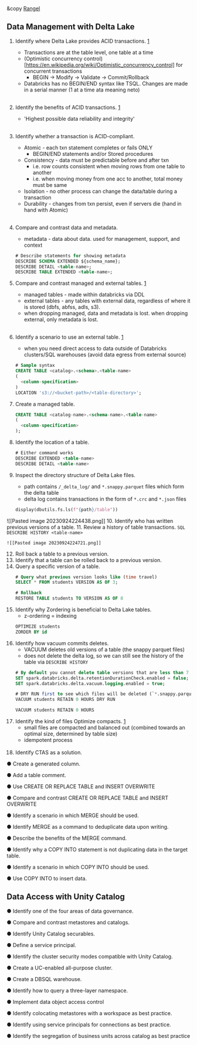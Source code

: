 &copy [Rangel](https://github.com/jtrangel)
## Data Management with Delta Lake

1. Identify where Delta Lake provides ACID transactions. [1](https://docs.databricks.com/en/lakehouse/acid.html)
	- Transactions are at the table level, one table at a time
	- (Optimistic concurrency control)[https://en.wikipedia.org/wiki/Optimistic_concurrency_control] for concurrent transactions
		- BEGIN -> Modify -> Validate -> Commit/Rollback
	- Databricks has no BEGIN/END syntax like TSQL. Changes are made in a serial manner (1 at a time ata meaning neto)
	<br />
2. Identify the benefits of ACID transactions. [1](https://www.databricks.com/glossary/acid-transactions#:~:text=Why%20are%20ACID%20transactions%20a,operation%20that%20only%20partially%20completes.)
	- 'Highest possible data reliability and integrity'
	<br />
3. Identify whether a transaction is ACID-compliant.
	- Atomic - each txn statement completes or fails ONLY
		- BEGIN/END statements and/or Stored procedures 
	- Consistency - data must be predictable before and after txn 
		- i.e. row counts consistent when moving rows from one table to another
		- i.e. when moving money from one acc to another, total money must be same
	- Isolation - no other process can change the data/table during a transaction
	- Durability - changes from txn persist, even if servers die (hand in hand with Atomic)
	<br />
4. Compare and contrast data and metadata.
	- metadata - data about data. used for management, support, and context

	```SQL
	# Describe statements for showing metadata
	DESCRIBE SCHEMA EXTENDED ${schema_name};
	DESCRIBE DETAIL <table-name>;
	DESCRIBE TABLE EXTENDED <table-name>;
	```

5. Compare and contrast managed and external tables. [1](https://docs.databricks.com/en/data-governance/unity-catalog/create-tables.html)
	- managed tables - made within databricks via DDL
	- external tables - any tables with external data, regardless of where it is stored (dbfs, abfss, adls, s3).
	- when dropping managed, data and metadata is lost. when dropping external, only metadata is lost.
	<br />
6. Identify a scenario to use an external table. [1](https://learn.microsoft.com/en-us/azure/databricks/data-governance/unity-catalog/create-tables)
	- when you need direct access to data outside of Databricks clusters/SQL warehouses (avoid data egress from external source)
	```SQL
	# Sample syntax
	CREATE TABLE <catalog>.<schema>.<table-name>
	(
	  <column-specification>
	)
	LOCATION 's3://<bucket-path>/<table-directory>';
	```
7. Create a managed table.
	```SQL
	CREATE TABLE <catalog-name>.<schema-name>.<table-name>
	(
	  <column-specification>
	);
	```
8. Identify the location of a table.
	```SQL
	# Either command works
	DESCRIBE EXTENDED <table-name>
	DESCRIBE DETAIL <table-name>
	```
9. Inspect the directory structure of Delta Lake files.
	- path contains `/_delta_log/` and `*.snappy.parquet` files which form the delta table
	- delta log contains transactions in the form of `*.crc` and `*.json` files
	```Python
	display(dbutils.fs.ls(f"{path}/table"))
	```
![[Pasted image 20230924224438.png]]
10. Identify who has written previous versions of a table.
11. Review a history of table transactions. 
	```SQL
	DESCRIBE HISTORY <table-name>
	```

	![[Pasted image 20230924224721.png]]

12.  Roll back a table to a previous version.
13. Identify that a table can be rolled back to a previous version.
14. Query a specific version of a table.
	```SQL
	# Query what previous version looks like (time travel)
	SELECT * FROM students VERSION AS OF 3;
	
	# Rollback 
	RESTORE TABLE students TO VERSION AS OF 8
	```
16. Identify why Zordering is beneficial to Delta Lake tables.
	- z-ordering = indexing
	```SQL
	OPTIMIZE students
	ZORDER BY id
	```
17. Identify how vacuum commits deletes.
	- VACUUM deletes old versions of a table (the snappy parquet files)
	- does not delete the delta log, so we can still see the history of the table via `DESCRIBE HISTORY`
	```SQL
	# By default you cannot delete table versions that are less than 7 days old, we change this for demonstration
	SET spark.databricks.delta.retentionDurationCheck.enabled = false;
	SET spark.databricks.delta.vacuum.logging.enabled = true;
	
	# DRY RUN first to see which files will be deleted (`*.snappy.parquet files`)
	VACUUM students RETAIN 0 HOURS DRY RUN
	```
	```SQL
	VACUUM students RETAIN 0 HOURS
	```
18. Identify the kind of files Optimize compacts. [1](https://docs.gcp.databricks.com/sql/language-manual/delta-optimize.html)
	- small files are compacted and balanced out (combined towards an optimal size, determined by table size)
	- idempotent process
	<br />
19. Identify CTAS as a solution.

● Create a generated column.

● Add a table comment.

● Use CREATE OR REPLACE TABLE and INSERT OVERWRITE

● Compare and contrast CREATE OR REPLACE TABLE and INSERT OVERWRITE

● Identify a scenario in which MERGE should be used.

● Identify MERGE as a command to deduplicate data upon writing.

● Describe the benefits of the MERGE command.

● Identify why a COPY INTO statement is not duplicating data in the target table.

● Identify a scenario in which COPY INTO should be used.

● Use COPY INTO to insert data.

## Data Access with Unity Catalog

● Identify one of the four areas of data governance.

● Compare and contrast metastores and catalogs.

● Identify Unity Catalog securables.

● Define a service principal.

● Identify the cluster security modes compatible with Unity Catalog.

● Create a UC-enabled all-purpose cluster.

● Create a DBSQL warehouse.

● Identify how to query a three-layer namespace.

● Implement data object access control

● Identify colocating metastores with a workspace as best practice.

● Identify using service principals for connections as best practice.

● Identify the segregation of business units across catalog as best practice